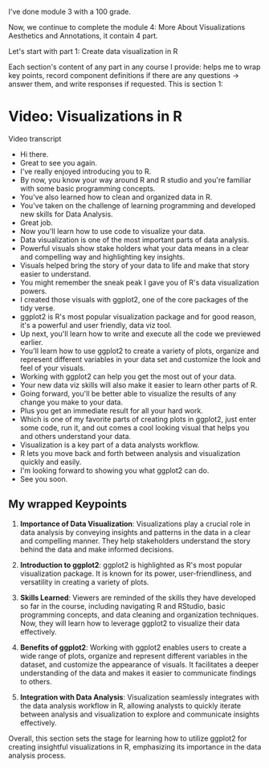 I've done module 3 with a 100 grade.

Now, we continue to complete the module 4: More About Visualizations Aesthetics and Annotations, it contain 4 part.

Let's start with part 1: Create data visualization in R

Each section's content of any part in any course I provide: helps me to wrap key points, record component definitions if there are any questions -> answer them, and write responses if requested.
This is section 1:

# Video: Visualizations in R

Video transcript

- Hi there.
- Great to see you again.
- I've really enjoyed introducing you to R.
- By now, you know your way around R and R studio and you're familiar with some basic programming concepts.
- You've also learned how to clean and organized data in R.
- You've taken on the challenge of learning programming and developed new skills for Data Analysis.
- Great job.
- Now you'll learn how to use code to visualize your data.
- Data visualization is one of the most important parts of data analysis.
- Powerful visuals show stake holders what your data means in a clear and compelling way and highlighting key insights.
- Visuals helped bring the story of your data to life and make that story easier to understand.
- You might remember the sneak peak I gave you of R's data visualization powers.
- I created those visuals with ggplot2, one of the core packages of the tidy verse.
- ggplot2 is R's most popular visualization package and for good reason, it's a powerful and user friendly, data viz tool.
- Up next, you'll learn how to write and execute all the code we previewed earlier.
- You'll learn how to use ggplot2 to create a variety of plots, organize and represent different variables in your data set and customize the look and feel of your visuals.
- Working with ggplot2 can help you get the most out of your data.
- Your new data viz skills will also make it easier to learn other parts of R.
- Going forward, you'll be better able to visualize the results of any change you make to your data.
- Plus you get an immediate result for all your hard work.
- Which is one of my favorite parts of creating plots in ggplot2, just enter some code, run it, and out comes a cool looking visual that helps you and others understand your data.
- Visualization is a key part of a data analysts workflow.
- R lets you move back and forth between analysis and visualization quickly and easily.
- I'm looking forward to showing you what ggplot2 can do.
- See you soon.

## My wrapped Keypoints

1. **Importance of Data Visualization**: Visualizations play a crucial role in data analysis by conveying insights and patterns in the data in a clear and compelling manner. They help stakeholders understand the story behind the data and make informed decisions.

2. **Introduction to ggplot2**: ggplot2 is highlighted as R's most popular visualization package. It is known for its power, user-friendliness, and versatility in creating a variety of plots.

3. **Skills Learned**: Viewers are reminded of the skills they have developed so far in the course, including navigating R and RStudio, basic programming concepts, and data cleaning and organization techniques. Now, they will learn how to leverage ggplot2 to visualize their data effectively.

4. **Benefits of ggplot2**: Working with ggplot2 enables users to create a wide range of plots, organize and represent different variables in the dataset, and customize the appearance of visuals. It facilitates a deeper understanding of the data and makes it easier to communicate findings to others.

5. **Integration with Data Analysis**: Visualization seamlessly integrates with the data analysis workflow in R, allowing analysts to quickly iterate between analysis and visualization to explore and communicate insights effectively.

Overall, this section sets the stage for learning how to utilize ggplot2 for creating insightful visualizations in R, emphasizing its importance in the data analysis process.
